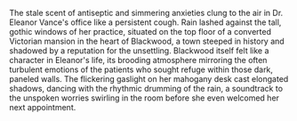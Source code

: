 The stale scent of antiseptic and simmering anxieties clung to the air in Dr. Eleanor Vance's office like a persistent cough.  Rain lashed against the tall, gothic windows of her practice, situated on the top floor of a converted Victorian mansion in the heart of Blackwood, a town steeped in history and shadowed by a reputation for the unsettling.  Blackwood itself felt like a character in Eleanor's life, its brooding atmosphere mirroring the often turbulent emotions of the patients who sought refuge within those dark, paneled walls.  The flickering gaslight on her mahogany desk cast elongated shadows, dancing with the rhythmic drumming of the rain, a soundtrack to the unspoken worries swirling in the room before she even welcomed her next appointment.
